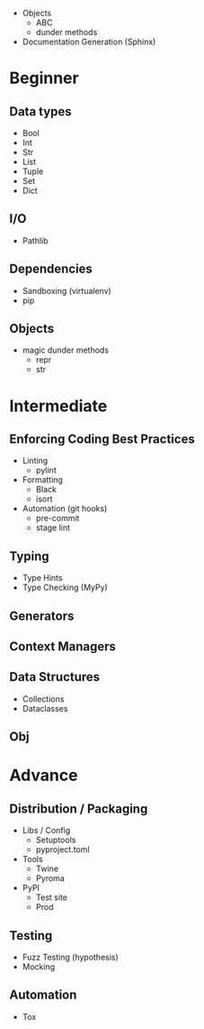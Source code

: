 * Objects
	* ABC
	* dunder methods
* Documentation Generation (Sphinx)
# Beginner

## Data types
* Bool
* Int
* Str
* List
* Tuple
* Set
* Dict

## I/O
* Pathlib

## Dependencies
* Sandboxing (virtualenv)
* pip

## Objects
* magic dunder methods
	* repr
	* str

# Intermediate
## Enforcing Coding Best Practices
* Linting
	* pylint
* Formatting
	* Black
	* isort
* Automation (git hooks)
	* pre-commit
	* stage lint

## Typing
* Type Hints
* Type Checking (MyPy)

## Generators

## Context Managers

## Data Structures
* Collections
* Dataclasses

## Obj

# Advance
## Distribution / Packaging
* Libs / Config
	* Setuptools
	* pyproject.toml
* Tools
	* Twine
	* Pyroma
* PyPI
	* Test site
	* Prod

## Testing
* Fuzz Testing (hypothesis)
* Mocking

## Automation
* Tox

<!--stackedit_data:
eyJoaXN0b3J5IjpbLTY0NjM4MjU2OCwxMDc0OTUwOTgyLC0xOD
IzNjA4MDk1XX0=
-->
